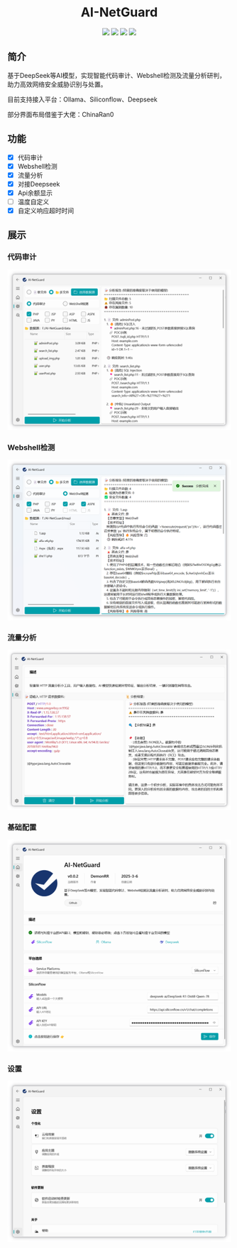 <p align="center">
  <h1 align="center">AI-NetGuard</h1>
</p>

<p align="center">
<a href="https://github.com/DemonRR/AI-NetGuard/releases/"><img src="https://img.shields.io/github/release/DemonRR/AI-NetGuard?label=%E6%9C%80%E6%96%B0%E7%89%88%E6%9C%AC&style=square"></a>
<a href="https://github.com/DemonRR/AI-NetGuard/releases"><img src="https://img.shields.io/github/downloads/DemonRR/AI-NetGuard/total?label=%E4%B8%8B%E8%BD%BD%E6%AC%A1%E6%95%B0&style=square"></a>
<a href="https://github.com/DemonRR/AI-NetGuard/issues"><img src="https://img.shields.io/github/issues-raw/DemonRR/AI-NetGuard?label=%E9%97%AE%E9%A2%98%E5%8F%8D%E9%A6%88&style=square"></a>
<a href="https://github.com/DemonRR/AI-NetGuard/discussions"><img src="https://img.shields.io/github/stars/DemonRR/AI-NetGuard?label=%E7%82%B9%E8%B5%9E%E6%98%9F%E6%98%9F&style=square"></a>
</p>

## 简介

基于DeepSeek等AI模型，实现智能代码审计、Webshell检测及流量分析研判，助力高效网络安全威胁识别与处置。

目前支持接入平台：Ollama、Siliconflow、Deepseek

部分界面布局借鉴于大佬：ChinaRan0

## 功能

- [x] 代码审计
- [x] Webshell检测
- [x] 流量分析
- [x] 对接Deepseek
- [x] Api余额显示
- [ ] 温度自定义
- [x] 自定义响应超时时间

## 展示

### 代码审计

![1](assets/1.png)

### Webshell检测

![2](assets/2.png)

### 流量分析

![3](assets/3.png)

### 基础配置

![4](assets/4.png)

### 设置

![5](assets/5.png)
